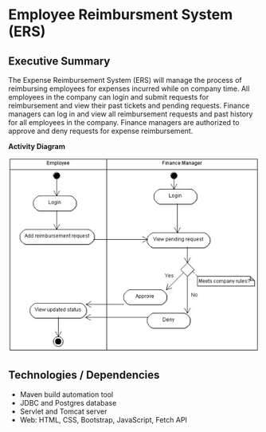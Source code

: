 # Employee Reimbursment System (ERS)

## Executive Summary

The Expense Reimbursement System (ERS) will manage the process of reimbursing employees for expenses incurred while on company time. All employees in the company can login and submit requests for reimbursement and view their past tickets and pending requests. Finance managers can log in and view all reimbursement requests and past history for all employees in the company. Finance managers are authorized to approve and deny requests for expense reimbursement.

**Activity Diagram**

![](./imgs/activity.jpg)

## Technologies / Dependencies

- Maven build automation tool
- JDBC and Postgres database
- Servlet and Tomcat server
- Web: HTML, CSS, Bootstrap, JavaScript, Fetch API
